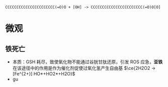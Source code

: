 ```smiles
CCCCCCCCCCCCCCCCCCCCCC(=O)O + [OH] -> CCCCCCCCCCCCCCCCCCCCCCC(=O)O[O]
```
# 微观
## 铁死亡
- 本质：GSH 耗尽，致使氧化物不能通过谷胱甘肽还原，引发 ROS 应急，**亚铁**在该途径中的作用是作为催化剂促使过氧化氢产生自由基 $\ce{2H2O2 ->[Fe^{2+}] HO*+HO2*+H2O}$
- gu